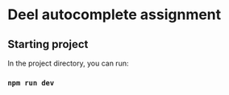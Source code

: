 # Deel autocomplete assignment

## Starting project

In the project directory, you can run:

### `npm run dev`